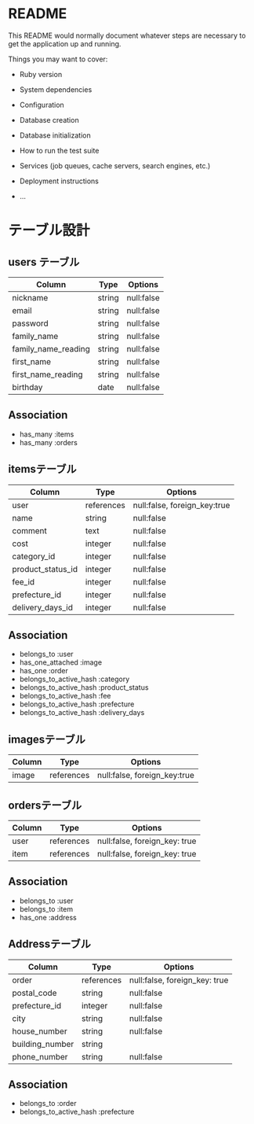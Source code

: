 # README

This README would normally document whatever steps are necessary to get the
application up and running.

Things you may want to cover:

* Ruby version

* System dependencies

* Configuration

* Database creation

* Database initialization

* How to run the test suite

* Services (job queues, cache servers, search engines, etc.)

* Deployment instructions

* ...


# テーブル設計

## users テーブル

| Column              | Type   | Options    |
| ------------------- | ------ | ---------- |
| nickname            | string | null:false |
| email               | string | null:false |
| password            | string | null:false |
| family_name         | string | null:false |
| family_name_reading | string | null:false |
| first_name          | string | null:false |
| first_name_reading  | string | null:false |
| birthday            | date   | null:false |

## Association

- has_many :items
- has_many :orders

## itemsテーブル

| Column            | Type       | Options                      |
| ----------------- | ---------- | ---------------------------- |
| user              | references | null:false, foreign_key:true |
| name              | string     | null:false                   |
| comment           | text       | null:false                   |
| cost              | integer    | null:false                   |
| category_id       | integer    | null:false                   |
| product_status_id | integer    | null:false                   |
| fee_id            | integer    | null:false                   |
| prefecture_id     | integer    | null:false                   |
| delivery_days_id  | integer    | null:false                   |


## Association

- belongs_to :user
- has_one_attached :image
- has_one :order
- belongs_to_active_hash :category
- belongs_to_active_hash :product_status
- belongs_to_active_hash :fee
- belongs_to_active_hash :prefecture
- belongs_to_active_hash :delivery_days

## imagesテーブル
| Column | Type       | Options                      |
| ------ | ---------- | ---------------------------- |
| image  | references | null:false, foreign_key:true |



## ordersテーブル

| Column | Type       | Options                       |
| ------ | ---------- | ----------------------------- |
| user   | references | null:false, foreign_key: true |
| item   | references | null:false, foreign_key: true |

## Association

- belongs_to :user
- belongs_to :item
- has_one :address

## Addressテーブル

| Column          | Type       | Options                       |
| --------------- | ---------- | ----------------------------- |
| order           | references | null:false, foreign_key: true |
| postal_code     | string     | null:false                    |
| prefecture_id   | integer    | null:false                    |
| city            | string     | null:false                    |
| house_number    | string     | null:false                    |
| building_number | string     |                               |
| phone_number    | string     | null:false                    |

## Association

- belongs_to :order
- belongs_to_active_hash :prefecture
